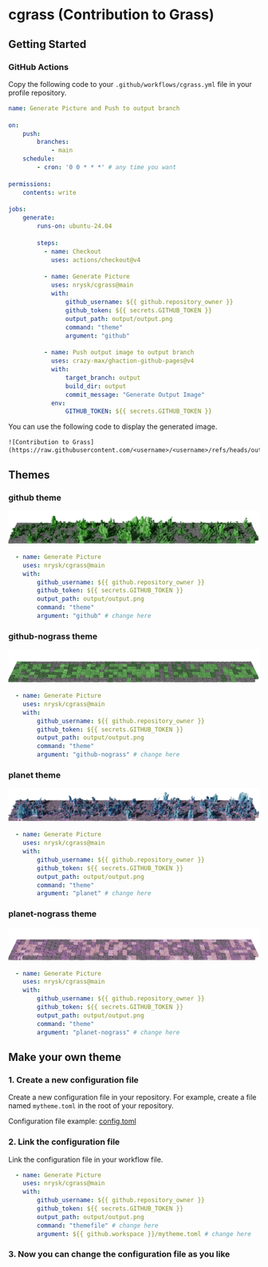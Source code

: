 # cgrass (Contribution to Grass)

## Getting Started

### GitHub Actions
Copy the following code to your `.github/workflows/cgrass.yml` file in your profile repository.

```yaml
name: Generate Picture and Push to output branch

on:
    push:
        branches:
            - main
    schedule:
        - cron: '0 0 * * *' # any time you want
    
permissions:
    contents: write

jobs:
    generate:
        runs-on: ubuntu-24.04

        steps:
          - name: Checkout
            uses: actions/checkout@v4

          - name: Generate Picture
            uses: nrysk/cgrass@main
            with:
                github_username: ${{ github.repository_owner }}
                github_token: ${{ secrets.GITHUB_TOKEN }}
                output_path: output/output.png
                command: "theme"
                argument: "github"

          - name: Push output image to output branch
            uses: crazy-max/ghaction-github-pages@v4
            with:
                target_branch: output
                build_dir: output
                commit_message: "Generate Output Image"
            env:
                GITHUB_TOKEN: ${{ secrets.GITHUB_TOKEN }}
```

You can use the following code to display the generated image.
```
![Contribution to Grass](https://raw.githubusercontent.com/<username>/<username>/refs/heads/output/output.png)
```

## Themes
### github theme
![github theme](img/github.png)

```yaml
  - name: Generate Picture
    uses: nrysk/cgrass@main
    with:
        github_username: ${{ github.repository_owner }}
        github_token: ${{ secrets.GITHUB_TOKEN }}
        output_path: output/output.png
        command: "theme"
        argument: "github" # change here
```

### github-nograss theme
![github-nograss theme](img/github-nograss.png)

```yaml
  - name: Generate Picture
    uses: nrysk/cgrass@main
    with:
        github_username: ${{ github.repository_owner }}
        github_token: ${{ secrets.GITHUB_TOKEN }}
        output_path: output/output.png
        command: "theme"
        argument: "github-nograss" # change here
```

### planet theme
![planet theme](img/planet.png)

```yaml
  - name: Generate Picture
    uses: nrysk/cgrass@main
    with:
        github_username: ${{ github.repository_owner }}
        github_token: ${{ secrets.GITHUB_TOKEN }}
        output_path: output/output.png
        command: "theme"
        argument: "planet" # change here
```

### planet-nograss theme
![planet-nograss theme](img/planet-nograss.png)

```yaml
  - name: Generate Picture
    uses: nrysk/cgrass@main
    with:
        github_username: ${{ github.repository_owner }}
        github_token: ${{ secrets.GITHUB_TOKEN }}
        output_path: output/output.png
        command: "theme"
        argument: "planet-nograss" # change here
```

## Make your own theme

### 1. Create a new configuration file
Create a new configuration file in your repository. For example, create a file named `mytheme.toml` in the root of your repository.

Configuration file example: [config.toml](config.toml)

### 2. Link the configuration file
Link the configuration file in your workflow file.

```yaml
  - name: Generate Picture
    uses: nrysk/cgrass@main
    with:
        github_username: ${{ github.repository_owner }}
        github_token: ${{ secrets.GITHUB_TOKEN }}
        output_path: output/output.png
        command: "themefile" # change here
        argument: ${{ github.workspace }}/mytheme.toml # change here
```

### 3. Now you can change the configuration file as you like



